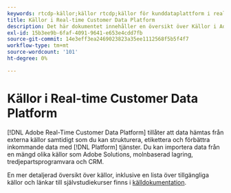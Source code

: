 ```yaml
---
keywords: rtcdp-källor;källor rtcdp;källor för kunddataplattform i realtid
title: Källor i Real-time Customer Data Platform
description: Det här dokumentet innehåller en översikt över Källor i Adobe Real-time Customer Data Platform
exl-id: 15b3ee9b-6faf-4091-9641-e653e4cdd7fb
source-git-commit: 14e3eff3ea2469023823a35ee1112568f5b5f4f7
workflow-type: tm+mt
source-wordcount: '101'
ht-degree: 0%

---
```


# Källor i Real-time Customer Data Platform

[!DNL Adobe Real-Time Customer Data Platform] tillåter att data hämtas från externa källor samtidigt som du kan strukturera, etikettera och förbättra inkommande data med [!DNL Platform] tjänster. Du kan importera data från en mängd olika källor som Adobe Solutions, molnbaserad lagring, tredjepartsprogramvara och CRM.

En mer detaljerad översikt över källor, inklusive en lista över tillgängliga källor och länkar till självstudiekurser finns i [källdokumentation](../../sources/home.md).
